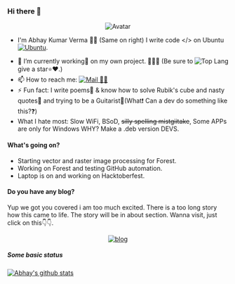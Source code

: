 ### Hi there 👋
<p align="center">
<img src="../../blob/master/src/avatars.png" alt="Avatar"/>
</p>

- I'm Abhay Kumar Verma 🧒🏻 (Same on right) I write code </> on Ubuntu [![Ubuntu](../../blob/master/src/ubuntu.png)]().
<img src="https://github-readme-stats.vercel.app/api/top-langs/?username=darkraspberry&theme=radical" alt="Top Lang" align="right"/>

 - 🔭 I’m currently working💼 on my own project. 📝🌳🌲 (Be sure to give a star⭐️❤️.)
 - 📫 How to reach me: [![Mail 📩📧](../../blob/master/src/gmail.png)](mailto:insidedarkpit@gmail.com?subject=I%20wanna%20know%20about%20ProfileReadme)
 - ⚡️ Fun fact: I write poems📒 & know how to solve Rubik's cube and nasty quotes📝 and trying to be a Guitarist🎸(What❗️ Can a dev do something like this?❓)
 - What I hate most: Slow WiFi, BSoD, ~~silly spelling mistgiitake~~, Some APPs are only for Windows WHY? Make a .deb version DEVS.

#### What's going on?
 - Starting vector and raster image processing for Forest.
 - Working on Forest and testing GitHub automation.
 - Laptop is on and working on Hacktoberfest.

#### Do you have any blog?
Yup we got you covered i am too much excited.
There is a too long story how this came to life. The story will be in about section. Wanna visit, just click on this👇👇.
<p align="center">
  <a href="https://blog.darkraspberry.me"><img src="../../blob/master/src/blog.png" alt="blog" /><a>
</p>

##### Some basic status

[![Abhay's github stats](https://github-readme-stats.vercel.app/api?username=darkRaspberry&count_private=true&show_icons=true&theme=radical)](https://github.com/anuraghazra/github-readme-stats)
